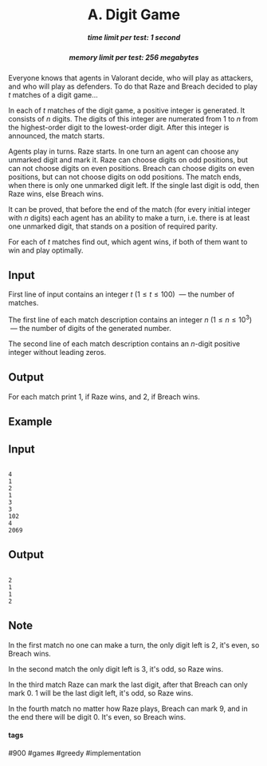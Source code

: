 <h1 style='text-align: center;'> A. Digit Game</h1>

<h5 style='text-align: center;'>time limit per test: 1 second</h5>
<h5 style='text-align: center;'>memory limit per test: 256 megabytes</h5>

Everyone knows that agents in Valorant decide, who will play as attackers, and who will play as defenders. To do that Raze and Breach decided to play $t$ matches of a digit game...

In each of $t$ matches of the digit game, a positive integer is generated. It consists of $n$ digits. The digits of this integer are numerated from $1$ to $n$ from the highest-order digit to the lowest-order digit. After this integer is announced, the match starts.

Agents play in turns. Raze starts. In one turn an agent can choose any unmarked digit and mark it. Raze can choose digits on odd positions, but can not choose digits on even positions. Breach can choose digits on even positions, but can not choose digits on odd positions. The match ends, when there is only one unmarked digit left. If the single last digit is odd, then Raze wins, else Breach wins.

It can be proved, that before the end of the match (for every initial integer with $n$ digits) each agent has an ability to make a turn, i.e. there is at least one unmarked digit, that stands on a position of required parity.

For each of $t$ matches find out, which agent wins, if both of them want to win and play optimally.

## Input

First line of input contains an integer $t$ $(1 \le t \le 100)$  — the number of matches.

The first line of each match description contains an integer $n$ $(1 \le n \le 10^3)$  — the number of digits of the generated number.

The second line of each match description contains an $n$-digit positive integer without leading zeros.

## Output

For each match print $1$, if Raze wins, and $2$, if Breach wins.

## Example

## Input


```

4
1
2
1
3
3
102
4
2069

```
## Output


```

2
1
1
2

```
## Note

In the first match no one can make a turn, the only digit left is $2$, it's even, so Breach wins.

In the second match the only digit left is $3$, it's odd, so Raze wins.

In the third match Raze can mark the last digit, after that Breach can only mark $0$. $1$ will be the last digit left, it's odd, so Raze wins.

In the fourth match no matter how Raze plays, Breach can mark $9$, and in the end there will be digit $0$. It's even, so Breach wins.



#### tags 

#900 #games #greedy #implementation 